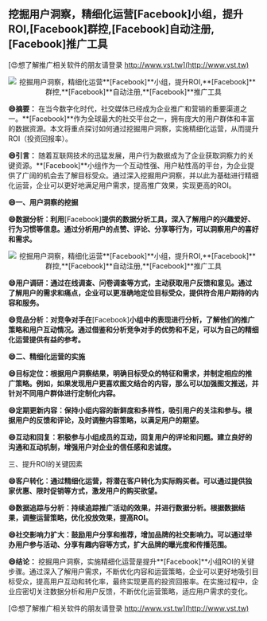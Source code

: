 ## **挖掘用户洞察，精细化运营**[Facebook]**小组，提升ROI,**[Facebook]**群控,**[Facebook]**自动注册,**[Facebook]**推广工具**

[😍想了解推广相关软件的朋友请登录 http://www.vst.tw](http://www.vst.tw)

 <center><img src="https://vst.tw/MP4/tuiguang/png/6.png" alt="挖掘用户洞察，精细化运营**[Facebook]**小组，提升ROI,**[Facebook]**群控,**[Facebook]**自动注册,**[Facebook]**推广工具"></center>

**😄摘要：**
在当今数字化时代，社交媒体已经成为企业推广和营销的重要渠道之一。**[Facebook]**作为全球最大的社交平台之一，拥有庞大的用户群体和丰富的数据资源。本文将重点探讨如何通过挖掘用户洞察，实施精细化运营，从而提升ROI（投资回报率）。

**😄引言：**
随着互联网技术的迅猛发展，用户行为数据成为了企业获取洞察力的关键资源。**[Facebook]**小组作为一个互动性强、用户粘性高的平台，为企业提供了广阔的机会去了解目标受众。通过深入挖掘用户洞察，并以此为基础进行精细化运营，企业可以更好地满足用户需求，提高推广效果，实现更高的ROI。

**😄一、用户洞察的挖掘**

**😄数据分析：利用**[Facebook]**提供的数据分析工具，深入了解用户的兴趣爱好、行为习惯等信息。通过分析用户的点赞、评论、分享等行为，可以洞察用户的喜好和需求。**

 <center><img src="https://vst.tw/MP4/tuiguang/png/8.png" alt="挖掘用户洞察，精细化运营**[Facebook]**小组，提升ROI,**[Facebook]**群控,**[Facebook]**自动注册,**[Facebook]**推广工具"></center>

**😄用户调研：通过在线调查、问卷调查等方式，主动获取用户反馈和意见。通过了解用户的需求和痛点，企业可以更准确地定位目标受众，提供符合用户期待的内容和服务。**

**😄竞品分析：对竞争对手在**[Facebook]**小组中的表现进行分析，了解他们的推广策略和用户互动情况。通过借鉴和分析竞争对手的优势和不足，可以为自己的精细化运营提供有益的参考。**

**😄二、精细化运营的实施**

**😄目标定位：根据用户洞察结果，明确目标受众的特征和需求，并制定相应的推广策略。例如，如果发现用户更喜欢图文结合的内容，那么可以加强图文推送，并针对不同用户群体进行定制化内容。**

**😄定期更新内容：保持小组内容的新鲜度和多样性，吸引用户的关注和参与。根据用户的反馈和评论，及时调整内容策略，以满足用户的期望。**

**😄互动和回复：积极参与小组成员的互动，回复用户的评论和问题。建立良好的沟通和互动机制，增强用户对企业的信任感和忠诚度。**

三、提升ROI的关键因素

**😄客户转化：通过精细化运营，将潜在客户转化为实际购买者。可以通过提供独家优惠、限时促销等方式，激发用户的购买欲望。**

**😄数据追踪与分析：持续追踪推广活动的效果，并进行数据分析。根据数据结果，调整运营策略，优化投放效果，提高ROI。**

**😄社交影响力扩大：鼓励用户分享和推荐，增加品牌的社交影响力。可以通过举办用户参与活动、分享有趣内容等方式，扩大品牌的曝光度和传播范围。**

**😄结论：**
挖掘用户洞察，实施精细化运营是提升**[Facebook]**小组ROI的关键步骤。通过深入了解用户需求，不断优化内容和运营策略，企业可以更好地吸引目标受众，提高用户互动和转化率，最终实现更高的投资回报率。在实施过程中，企业应密切关注数据分析和用户反馈，不断优化运营策略，适应用户需求的变化。

[😍想了解推广相关软件的朋友请登录 http://www.vst.tw](http://www.vst.tw)



